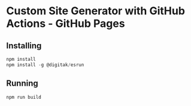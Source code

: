 # Custom Site Generator with GitHub Actions - GitHub Pages 

## Installing

```javascript
npm install
npm install -g @digitak/esrun
```

## Running

```javascript
npm run build
```
